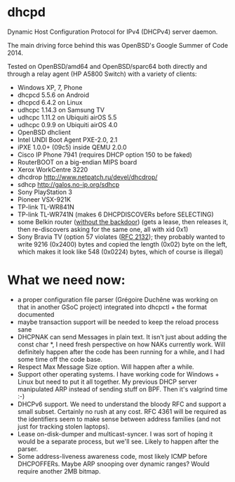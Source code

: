 dhcpd
=====

Dynamic Host Configuration Protocol for IPv4 (DHCPv4) server daemon.

The main driving force behind this was OpenBSD's Google Summer of Code 2014.

Tested on OpenBSD/amd64 and OpenBSD/sparc64 both directly and through
a relay agent (HP A5800 Switch) with a variety of clients:

- Windows XP, 7, Phone
- dhcpcd 5.5.6 on Android
- dhcpcd 6.4.2 on Linux
- udhcpc 1.14.3 on Samsung TV
- udhcpc 1.11.2 on Ubiquiti airOS 5.5
- udhcpc 0.9.9 on Ubiquiti airOS 4.0
- OpenBSD dhclient
- Intel UNDI Boot Agent PXE-2.0, 2.1
- iPXE 1.0.0+ (09c5) inside QEMU 2.0.0
- Cisco IP Phone 7941 (requires DHCP option 150 to be faked)
- RouterBOOT on a big-endian MIPS board
- Xerox WorkCentre 3220
- dhcdrop http://www.netpatch.ru/devel/dhcdrop/
- sdhcp http://galos.no-ip.org/sdhcp
- Sony PlayStation 3
- Pioneer VSX-921K
- TP-link TL-WR841N
- TP-link TL-WR741N (makes 6 DHCPDISCOVERs before SELECTING)
- some Belkin router ([without the backdoor](https://github.com/elvanderb/TCP-32764)) (gets a lease, then releases it, then re-discovers asking for the same one, all with xid 0x1)
- Sony Bravia TV (option 57 violates ([RFC 2132](http://tools.ietf.org/html/rfc2132)); they probably wanted to write 9216 (0x2400) bytes and copied the length (0x02) byte on the left, which makes it look like 548 (0x0224) bytes, which of course is illegal)

What we need now:
=================
- a proper configuration file parser (Grégoire Duchêne was working on that
  in another GSoC project) integrated into dhcpctl + the format documented
- maybe transaction support will be needed to keep the reload process sane
- DHCPNAK can send Messages in plain text.  It isn't just about adding the
  const char *, I need fresh perspective on how NAKs currently work.  Will
  definitely happen after the code has been running for a while, and I had
  some time off the code base.
- Respect Max Message Size option.  Will happen after a while.
- Support other operating systems.  I have working code for Windows + Linux
  but need to put it all together.  My previous DHCP server manipulated ARP
  instead of sending stuff on BPF.  Then it's valgrind time :-)
- DHCPv6 support.  We need to understand the bloody RFC and support a small
  subset.  Certainly no rush at any cost.  RFC 4361 will be required as the
  identifiers seem to make sense between address families (and not just for
  tracking stolen laptops).
- Lease on-disk-dumper and multicast-syncer.  I was sort of hoping it would
  be a separate process, but we'll see.  Likely to happen after the parser.
- Some address-liveness awareness code, most likely ICMP before DHCPOFFERs.
  Maybe ARP snooping over dynamic ranges?  Would require another 2MB bitmap.

